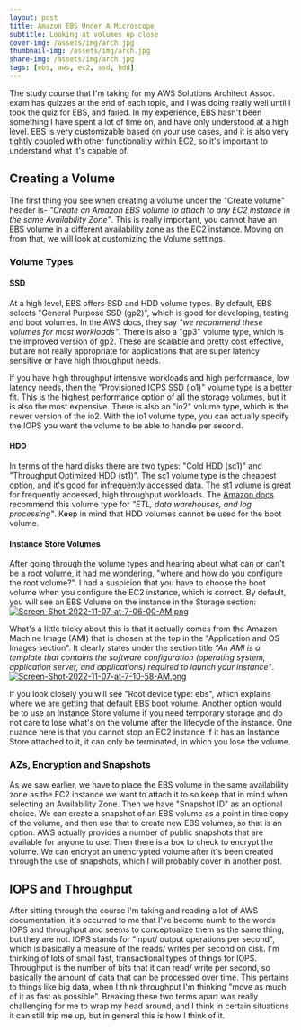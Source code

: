 ```yaml
---
layout: post
title: Amazon EBS Under A Microscope
subtitle: Looking at volumes up close
cover-img: /assets/img/arch.jpg
thumbnail-img: /assets/img/arch.jpg
share-img: /assets/img/arch.jpg
tags: [ebs, aws, ec2, ssd, hdd]
---
```


The study course that I'm taking for my AWS Solutions Architect Assoc. exam has quizzes at the end of each topic, and I was doing really well until I took the quiz for EBS, and failed. In my experience, EBS hasn't been something I have spent a lot of time on, and have only understood at a high level. EBS is very customizable based on your use cases, and it is also very tightly coupled with other functionality within EC2, so it's important to understand what it's capable of.

## Creating a Volume
The first thing you see when creating a volume under the "Create volume" header is- *"Create an Amazon EBS volume to attach to any EC2 instance in the same Availability Zone"*. This is really important, you cannot have an EBS volume in a different availability zone as the EC2 instance. Moving on from that, we will look at customizing the Volume settings. 

### Volume Types
#### SSD
At a high level, EBS offers SSD and HDD volume types. By default, EBS selects "General Purpose SSD (gp2)", which is good for developing, testing and boot volumes. In the AWS docs, they say *"we recommend these volumes for most workloads"*. There is also a "gp3" volume type, which is the improved version of gp2. These are scalable and pretty cost effective, but are not really appropriate for applications that are super latency sensitive or have high throughput needs. 

If you have high throughput intensive workloads and high performance, low latency needs, then the "Provisioned IOPS SSD (io1)" volume type is a better fit. This is the highest performance option of all the storage volumes, but it is also the most expensive. There is also an "io2" volume type, which is the newer version of the io2. With the io1 volume type, you can actually specify the IOPS you want the volume to be able to handle per second.

#### HDD
In terms of the hard disks there are two types: "Cold HDD (sc1)" and "Throughput Optimized HDD (st1)". The sc1 volume type is the cheapest option, and it's good for infrequently accessed data. The st1 volume is great for frequently accessed, high throughput workloads. The [Amazon docs](https://docs.aws.amazon.com/AWSEC2/latest/UserGuide/hdd-vols.html) recommend this volume type for *"ETL, data warehouses, and log processing"*. Keep in mind that HDD volumes cannot be used for the boot volume.

#### Instance Store Volumes
After going through the volume types and hearing about what can or can't be a root volume, it had me wondering, "where and how do you configure the root volume?". I had a suspicion that you have to choose the boot volume when you configure the EC2 instance, which is correct. By default, you will see an EBS Volume on the instance in the Storage section:
[![Screen-Shot-2022-11-07-at-7-06-00-AM.png](https://i.postimg.cc/HkwHr74t/Screen-Shot-2022-11-07-at-7-06-00-AM.png)](https://postimg.cc/ts48fJc1)

What's a little tricky about this is that it actually comes from the Amazon Machine Image (AMI) that is chosen at the top in the "Application and OS Images section". It clearly states under the section title *"An AMI is a template that contains the software configuration (operating system, application server, and applications) required to launch your instance"*.
[![Screen-Shot-2022-11-07-at-7-10-58-AM.png](https://i.postimg.cc/rp21974k/Screen-Shot-2022-11-07-at-7-10-58-AM.png)](https://postimg.cc/XrxBjHxH)

If you look closely you will see "Root device type: ebs", which explains where we are getting that default EBS boot volume. Another option would be to use an Instance Store volume if you need temporary storage and do not care to lose what's on the volume after the lifecycle of the instance. One nuance here is that you cannot stop an EC2 instance if it has an Instance Store attached to it, it can only be terminated, in which you lose the volume.

### AZs, Encryption and Snapshots
As we saw earlier, we have to place the EBS volume in the same availability zone as the EC2 instance we want to attach it to so keep that in mind when selecting an Availability Zone. Then we have "Snapshot ID" as an optional choice. We can create a snapshot of an EBS volume as a point in time copy of the volume, and then use that to create new EBS volumes, so that is an option. AWS actually provides a number of public snapshots that are available for anyone to use. Then there is a box to check to encrypt the volume. We can encrypt an unencrypted volume after it's been created through the use of snapshots, which I will probably cover in another post.

## IOPS and Throughput
After sitting through the course I'm taking and reading a lot of AWS documentation, it's occurred to me that I've become numb to the words IOPS and throughput and seems to conceptualize them as the same thing, but they are not. IOPS stands for "input/ output operations per second", which is basically a measure of the reads/ writes per second on disk. I'm thinking of lots of small fast, transactional types of things for IOPS. Throughput is the number of bits that it can read/ write per second, so basically the amount of data that can be processed over time. This pertains to things like big data, when I think throughput I'm thinking "move as much of it as fast as possible". Breaking these two terms apart was really challenging for me to wrap my head around, and I think in certain situations it can still trip me up, but in general this is how I think of it.
